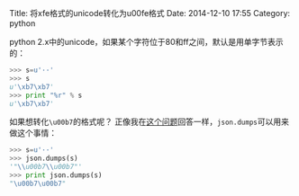 Title: 将xfe格式的unicode转化为u00fe格式
Date: 2014-12-10 17:55
Category: python

python 2.x中的unicode，如果某个字符位于80和ff之间，默认是用单字节表示的：

```python
>>> s=u'··'
>>> s
u'\xb7\xb7'
>>> print "%r" % s
u'\xb7\xb7'
```

如果想转化`\u00b7`的格式呢？
正像我在[这个问题](http://stackoverflow.com/questions/23253879/escaping-unicode-string-using-u)回答一样，`json.dumps`可以用来做这个事情：

```python
>>> s=u'··'
>>> json.dumps(s)
'"\\u00b7\\u00b7"'
>>> print json.dumps(s)
"\u00b7\u00b7"
```

